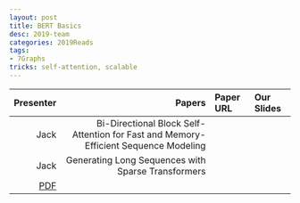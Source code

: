```yaml
---
layout: post
title: BERT Basics 
desc: 2019-team
categories: 2019Reads
tags:
- 7Graphs
tricks: self-attention, scalable
---
```




| Presenter | Papers | Paper URL| Our Slides | 
| -----: | -------------------------------: | :----- | :----- | 
| Jack | Bi-Directional Block Self-Attention for Fast and Memory-Efficient Sequence Modeling | | |
| Jack | Generating Long Sequences with Sparse Transformers
 | [PDF](https://arxiv.org/abs/1904.10509) | |